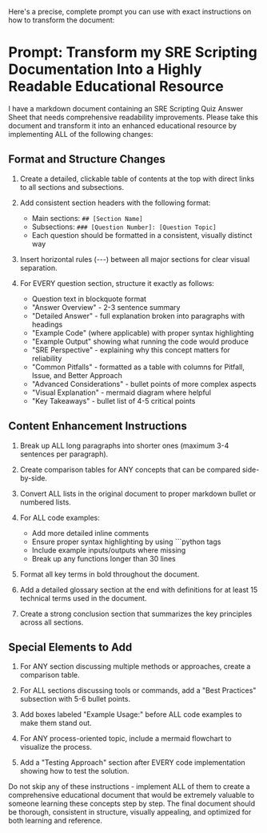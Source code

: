 Here's a precise, complete prompt you can use with exact instructions on how to transform the document:

# Prompt: Transform my SRE Scripting Documentation Into a Highly Readable Educational Resource

I have a markdown document containing an SRE Scripting Quiz Answer Sheet that needs comprehensive readability improvements. Please take this document and transform it into an enhanced educational resource by implementing ALL of the following changes:

## Format and Structure Changes

1. Create a detailed, clickable table of contents at the top with direct links to all sections and subsections.

2. Add consistent section headers with the following format:
   - Main sections: `## [Section Name]`
   - Subsections: `### [Question Number]: [Question Topic]`
   - Each question should be formatted in a consistent, visually distinct way

3. Insert horizontal rules (---) between all major sections for clear visual separation.

4. For EVERY question section, structure it exactly as follows:
   - Question text in blockquote format
   - "Answer Overview" - 2-3 sentence summary
   - "Detailed Answer" - full explanation broken into paragraphs with headings
   - "Example Code" (where applicable) with proper syntax highlighting
   - "Example Output" showing what running the code would produce
   - "SRE Perspective" - explaining why this concept matters for reliability
   - "Common Pitfalls" - formatted as a table with columns for Pitfall, Issue, and Better Approach
   - "Advanced Considerations" - bullet points of more complex aspects
   - "Visual Explanation" - mermaid diagram where helpful
   - "Key Takeaways" - bullet list of 4-5 critical points

## Content Enhancement Instructions

1. Break up ALL long paragraphs into shorter ones (maximum 3-4 sentences per paragraph).

2. Create comparison tables for ANY concepts that can be compared side-by-side.

3. Convert ALL lists in the original document to proper markdown bullet or numbered lists.

4. For ALL code examples:
   - Add more detailed inline comments
   - Ensure proper syntax highlighting by using ```python tags
   - Include example inputs/outputs where missing
   - Break up any functions longer than 30 lines

5. Format all key terms in bold throughout the document.

6. Add a detailed glossary section at the end with definitions for at least 15 technical terms used in the document.

7. Create a strong conclusion section that summarizes the key principles across all sections.

## Special Elements to Add

1. For ANY section discussing multiple methods or approaches, create a comparison table.

2. For ALL sections discussing tools or commands, add a "Best Practices" subsection with 5-6 bullet points.

3. Add boxes labeled "Example Usage:" before ALL code examples to make them stand out.

4. For ANY process-oriented topic, include a mermaid flowchart to visualize the process.

5. Add a "Testing Approach" section after EVERY code implementation showing how to test the solution.

Do not skip any of these instructions - implement ALL of them to create a comprehensive educational document that would be extremely valuable to someone learning these concepts step by step. The final document should be thorough, consistent in structure, visually appealing, and optimized for both learning and reference.